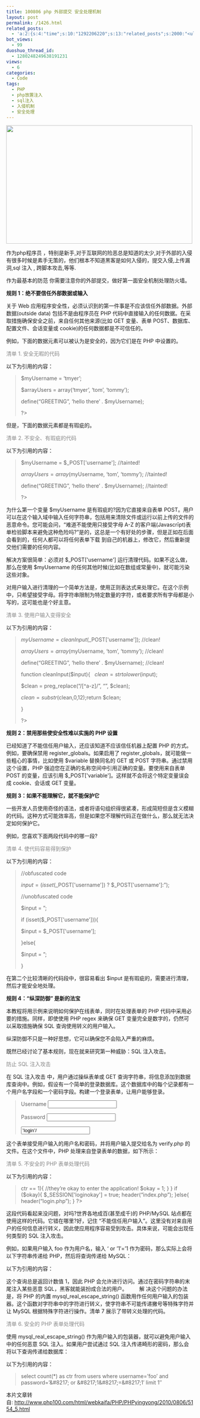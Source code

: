 ```yaml
---
title: 100806 php 外部提交 安全处理机制
layout: post
permalink: /1426.html
related_posts:
  - 'a:2:{s:4:"time";s:10:"1292206220";s:13:"related_posts";s:2000:"<ul class="related_post"><li><a href="http://blog.80aj.com/2010/12/04/101204-phpase-%e5%8a%a0%e5%af%86/" title="101204 phpase 加密">101204 phpase 加密</a></li><li><a href="http://blog.80aj.com/2010/10/30/101030-%e6%96%87%e4%bb%b6%e6%8a%93%e5%8f%96-snoopy%e7%b1%bb%e4%bb%8b%e7%bb%8d/" title="101030 文件抓取 snoopy类介绍">101030 文件抓取 snoopy类介绍</a></li><li><a href="http://blog.80aj.com/2010/10/29/101029-php-%e4%ba%a7%e5%93%81%e5%ae%89%e8%a3%85%e7%a8%8b%e5%ba%8f%e5%88%b6%e4%bd%9c%e4%bb%a3%e7%a0%81demo/" title="101029 php 产品安装程序制作代码demo">101029 php 产品安装程序制作代码demo</a></li><li><a href="http://blog.80aj.com/2010/10/28/101028-php%e9%a1%b5%e9%9d%a2%e6%89%a7%e8%a1%8c%e6%97%b6%e9%97%b4class/" title="101028 php页面执行时间class">101028 php页面执行时间class</a></li><li><a href="http://blog.80aj.com/2010/09/13/100913-php%e6%8b%9b%e8%81%98%e5%b9%bf%e5%91%8a%e4%b8%80%e5%88%99/" title="100913 PHP招聘广告一则">100913 PHP招聘广告一则</a></li><li><a href="http://blog.80aj.com/2010/08/22/100822-php-%e4%b9%a6%e7%b1%8d%e5%88%86%e4%ba%ab/" title="100822 php 书籍分享">100822 php 书籍分享</a></li><li><a href="http://blog.80aj.com/2010/08/21/100821-php%e4%b9%8b%e8%85%be%e8%ae%af%e5%be%ae%e5%8d%9a-api-%e4%bf%ae%e6%94%b9%e7%89%88/" title="100821 php之腾讯微博 Api 修改版">100821 php之腾讯微博 Api 修改版</a></li><li><a href="http://blog.80aj.com/2010/08/18/100818-%e5%85%b3%e4%ba%8ephp-%e9%9d%a2%e8%af%95/" title="100818 关于php 面试">100818 关于php 面试</a></li><li><a href="http://blog.80aj.com/2010/08/09/100809-php-%e7%ac%a6%e5%8f%b7%e6%b3%a8%e8%a7%a3-%e5%a4%a7%e5%85%a8/" title="100809 php 符号注解 大全">100809 php 符号注解 大全</a></li><li><a href="http://blog.80aj.com/2010/08/06/100806-%e4%bd%bf%e7%94%a8php%e5%8f%91%e5%a4%a7%e5%9e%8bweb%e7%b3%bb%e7%bb%9f/" title="100806 使用php发大型WEB系统">100806 使用php发大型WEB系统</a></li></ul>";}'
bot_views:
  - 99
duoshuo_thread_id:
  - 1280248249638191231
views:
  - 6
categories:
  - Code
tags:
  - PHP
  - php放置注入
  - sql注入
  - 入侵机制
  - 安全处理
---
```

[<img class="aligncenter size-full wp-image-1427" title="php" src="http://www.80aj.com/wp-content/uploads/2010/08/php.jpg" alt="" width="500" height="317" />][1]

作为php程序员 ，特别是新手,对于互联网的险恶总是知道的太少,对于外部的入侵有很多时候是素手无策的，他们根本不知道黑客是如何入侵的，提交入侵,上传漏洞,sql 注入 , 跨脚本攻击,等等.

作为最基本的防范 你需要注意你的外部提交，做好第一面安全机制处理防火墙。

**规则 1：绝不要信任外部数据或输入**

关于 Web 应用程序安全性，必须认识到的第一件事是不应该信任外部数据。外部数据(outside data) 包括不是由程序员在 PHP 代码中直接输入的任何数据。在采取措施确保安全之前，来自任何其他来源(比如 GET 变量、表单 POST、数据库、配置文件、会话变量或 cookie)的任何数据都是不可信任的。

例如，下面的数据元素可以被认为是安全的，因为它们是在 PHP 中设置的。

<span style="color: #888888;">清单 1. 安全无暇的代码</span>

以下为引用的内容：

> $myUsername = &#8216;tmyer&#8217;;
> 
> $arrayUsers = array(&#8216;tmyer&#8217;, &#8216;tom&#8217;, &#8216;tommy&#8217;);
> 
> define(&#8220;GREETING&#8221;, &#8216;hello there&#8217; . $myUsername);
> 
> ?>

但是，下面的数据元素都是有瑕疵的。

<span style="color: #888888;">清单 2. 不安全、有瑕疵的代码</span>

以下为引用的内容：

> $myUsername = $_POST['username']; //tainted!
> 
> $arrayUsers = array($myUsername, &#8216;tom&#8217;, &#8216;tommy&#8217;); //tainted!
> 
> define(&#8220;GREETING&#8221;, &#8216;hello there&#8217; . $myUsername); //tainted!
> 
> ?>

为什么第一个变量 $myUsername 是有瑕疵的?因为它直接来自表单 POST。用户可以在这个输入域中输入任何字符串，包括用来清除文件或运行以前上传的文件的恶意命令。您可能会问，“难道不能使用只接受字母 A-Z 的客户端(Javascrīpt)表单检验脚本来避免这种危险吗?”是的，这总是一个有好处的步骤，但是正如在后面会看到的，任何人都可以将任何表单下载 到自己的机器上，修改它，然后重新提交他们需要的任何内容。

解决方案很简单：必须对 $_POST['username'] 运行清理代码。如果不这么做，那么在使用 $myUsername 的任何其他时候(比如在数组或常量中)，就可能污染这些对象。

对用户输入进行清理的一个简单方法是，使用正则表达式来处理它。在这个示例中，只希望接受字母。将字符串限制为特定数量的字符，或者要求所有字母都是小写的，这可能也是个好主意。

<span style="color: #888888;">清单 3. 使用户输入变得安全</span>

以下为引用的内容：

> $myUsername = cleanInput($_POST['username']); //clean!
> 
> $arrayUsers = array($myUsername, &#8216;tom&#8217;, &#8216;tommy&#8217;); //clean!
> 
> define(&#8220;GREETING&#8221;, &#8216;hello there&#8217; . $myUsername); //clean!
> 
> function cleanInput($input){   $clean = strtolower($input);
> 
> $clean = preg_replace(&#8220;/[^a-z]/&#8221;, &#8220;&#8221;, $clean);
> 
> $clean = substr($clean,0,12);return $clean;
> 
> }
> 
> ?>

**规则 2：禁用那些使安全性难以实施的 PHP 设置**

已经知道了不能信任用户输入，还应该知道不应该信任机器上配置 PHP 的方式。例如，要确保禁用 register\_globals。如果启用了 register\_globals，就可能做一些粗心的事情，比如使用 $variable 替换同名的 GET 或 POST 字符串。通过禁用这个设置，PHP 强迫您在正确的名称空间中引用正确的变量。要使用来自表单 POST 的变量，应该引用 $_POST['variable']。这样就不会将这个特定变量误会成 cookie、会话或 GET 变量。

**规则 3：如果不能理解它，就不能保护它**

一些开发人员使用奇怪的语法，或者将语句组织得很紧凑，形成简短但是含义模糊的代码。这种方式可能效率高，但是如果您不理解代码正在做什么，那么就无法决定如何保护它。

例如，您喜欢下面两段代码中的哪一段?

<span style="color: #888888;">清单 4. 使代码容易得到保护</span>

以下为引用的内容：

> //obfuscated code
> 
> $input = (isset($\_POST['username']) ? $\_POST['username']:&#8221;);
> 
> //unobfuscated code
> 
> $input = &#8221;;
> 
> if (isset($_POST['username'])){
> 
> $input = $_POST['username'];
> 
> }else{
> 
> $input = &#8221;;
> 
> }

在第二个比较清晰的代码段中，很容易看出 $input 是有瑕疵的，需要进行清理，然后才能安全地处理。

**规则 4：“纵深防御” 是新的法宝**

本教程将用示例来说明如何保护在线表单，同时在处理表单的 PHP 代码中采用必要的措施。同样，即使使用 PHP regex 来确保 GET 变量完全是数字的，仍然可以采取措施确保 SQL 查询使用转义的用户输入。

纵深防御不只是一种好思想，它可以确保您不会陷入严重的麻烦。

既然已经讨论了基本规则，现在就来研究第一种威胁：SQL 注入攻击。

<span style="color: #888888;">防止 SQL 注入攻击</span>

在 SQL 注入攻击 中，用户通过操纵表单或 GET 查询字符串，将信息添加到数据库查询中。例如，假设有一个简单的登录数据库。这个数据库中的每个记录都有一个用户名字段和一个密码字段。构建一个登录表单，让用户能够登录。

> <html>
> 
> <head>
> 
> <title>Login</title>
> 
> </head>
> 
> <body>
> 
> <form action=&#8221;verify.php&#8221; method=&#8221;post&#8221;>
> 
> <p><label for=&#8217;user&#8217;>Username</label>
> 
> <input type=&#8217;text&#8217; name=&#8217;user&#8217; id=&#8217;user&#8217;/>
> 
> </p> <p><label for=&#8217;pw&#8217;>Password</label>
> 
> <input type=&#8217;password&#8217; name=&#8217;pw&#8217; id=&#8217;pw&#8217;/>
> 
> </p> <p><input type=&#8217;submit&#8217; value=&#8217;login&#8217;/></p>
> 
> </form>
> 
> </body>
> 
> </html>

这个表单接受用户输入的用户名和密码，并将用户输入提交给名为 verify.php 的文件。在这个文件中，PHP 处理来自登录表单的数据，如下所示：

<span style="color: #888888;">清单 5. 不安全的 PHP 表单处理代码</span>

以下为引用的内容：

> <?php
> 
> $okay = 0;
> 
> $username = $_POST['user'];
> 
> $pw = $_POST['pw'];
> 
> $sql = &#8220;select count(*) as ctr from users where username=&#8217;&#8221;.$username.&#8221;&#8216; and password=&#8217;&#8221;. $pw.&#8221;&#8216; limit 1&#8243;;
> 
> $result = mysql_query($sql);
> 
> while ($data = mysql\_fetch\_object($result)){
> 
> if ($data->ctr == 1){
> 
> //they&#8217;re okay to enter the application!
> 
> $okay = 1;
> 
> }
> 
> }
> 
> if ($okay){
> 
> $_SESSION['loginokay'] = true;
> 
> header(&#8220;index.php&#8221;);
> 
> }else{
> 
> header(&#8220;login.php&#8221;);
> 
> }
> 
> ?>

这段代码看起来没问题，对吗?世界各地成百(甚至成千)的 PHP/MySQL 站点都在使用这样的代码。它错在哪里?好，记住 “不能信任用户输入”。这里没有对来自用户的任何信息进行转义，因此使应用程序容易受到攻击。具体来说，可能会出现任何类型的 SQL 注入攻击。

例如，如果用户输入 foo 作为用户名，输入 &#8216; or &#8217;1&#8242;=&#8217;1 作为密码，那么实际上会将以下字符串传递给 PHP，然后将查询传递给 MySQL：

以下为引用的内容：

> <?php
> 
> $sql = &#8220;select count(*) as ctr from users where username=&#8217;foo&#8217; and password=&#8221; or &#8217;1&#8242;=&#8217;1&#8242; limit 1&#8243;;
> 
> ?>

这个查询总是返回计数值 1，因此 PHP 会允许进行访问。通过在密码字符串的末尾注入某些恶意 SQL，黑客就能装扮成合法的用户。 　　解 决这个问题的办法是，将 PHP 的内置 mysql\_real\_escape_string() 函数用作任何用户输入的包装器。这个函数对字符串中的字符进行转义，使字符串不可能传递撇号等特殊字符并让 MySQL 根据特殊字符进行操作。清单 7 展示了带转义处理的代码。

<span style="color: #888888;">清单 6. 安全的 PHP 表单处理代码</span>

使用 mysql\_real\_escape_string() 作为用户输入的包装器，就可以避免用户输入中的任何恶意 SQL 注入。如果用户尝试通过 SQL 注入传递畸形的密码，那么会将以下查询传递给数据库：

以下为引用的内容：

> select count(*) as ctr from users where username=&#8217;foo&#8217; and password=&#8217;\&#8217; or \&#8217;1\&#8217;=\&#8217;1&#8242; limit 1&#8243;

本片文章转自: <http://www.php100.com/html/webkaifa/PHP/PHPyingyong/2010/0806/5154_5.html>

 [1]: http://www.80aj.com/wp-content/uploads/2010/08/php.jpg